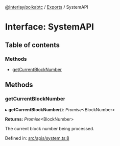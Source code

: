 [@interlay/polkabtc](/README.md) / [Exports](/modules.md) / SystemAPI

# Interface: SystemAPI

## Table of contents

### Methods

- [getCurrentBlockNumber](/interfaces/systemapi.md#getcurrentblocknumber)

## Methods

### getCurrentBlockNumber

▸ **getCurrentBlockNumber**(): *Promise*<BlockNumber\>

**Returns:** *Promise*<BlockNumber\>

The current block number being processed.

Defined in: [src/apis/system.ts:8](https://github.com/interlay/polkabtc-js/blob/fec6fe3/src/apis/system.ts#L8)
